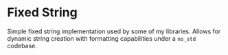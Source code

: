 # Fixed String

Simple fixed string implementation used by some of my libraries. Allows for
dynamic string creation with formatting capabilities under a `no_std` codebase.

